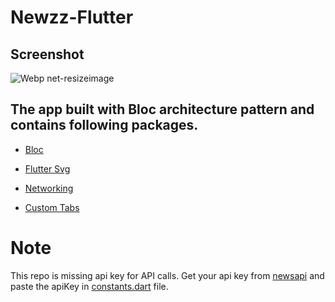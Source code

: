 # Newzz-Flutter

## Screenshot
![Webp net-resizeimage](https://user-images.githubusercontent.com/13314984/81400350-7b45c980-914a-11ea-932d-d519658155b6.png)


## The app built with Bloc architecture pattern and contains following packages.
- [Bloc](https://pub.dev/packages/flutter_bloc)

- [Flutter Svg](https://pub.dev/packages/flutter_svg)

- [Networking](https://pub.dev/packages/http)

- [Custom Tabs](https://pub.dev/packages/flutter_custom_tabs)

# Note
This repo is missing api key for API calls.
Get your api key from [newsapi](https://newsapi.org) and paste the apiKey in [constants.dart](https://github.com/Akashkamble/Newzz-Flutter/blob/master/lib/constants/constants.dart) file.
